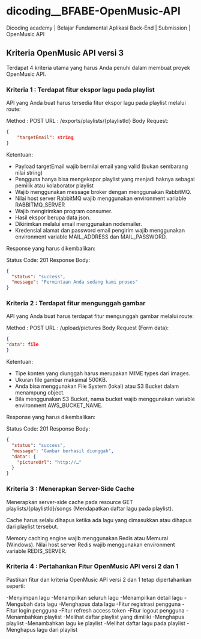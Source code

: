 # dicoding\_\_BFABE-OpenMusic-API

Dicoding academy | Belajar Fundamental Aplikasi Back-End | Submission | OpenMusic API

## Kriteria OpenMusic API versi 3

Terdapat 4 kriteria utama yang harus Anda penuhi dalam membuat proyek OpenMusic API.

### Kriteria 1 : Terdapat fitur ekspor lagu pada playlist

API yang Anda buat harus tersedia fitur ekspor lagu pada playlist melalui route:

Method : POST
URL : /exports/playlists/{playlistId}
Body Request:

```json
{
    "targetEmail": string
}
```

Ketentuan:

- Payload targetEmail wajib bernilai email yang valid (bukan sembarang nilai string)
- Pengguna hanya bisa mengekspor playlist yang menjadi haknya sebagai pemilik atau kolaborator playlist
- Wajib menggunakan message broker dengan menggunakan RabbitMQ.
- Nilai host server RabbitMQ wajib menggunakan environment variable RABBITMQ_SERVER
- Wajib mengirimkan program consumer.
- Hasil ekspor berupa data json.
- Dikirimkan melalui email menggunakan nodemailer.
- Kredensial alamat dan password email pengirim wajib menggunakan environment variable MAIL_ADDRESS dan MAIL_PASSWORD.

Response yang harus dikembalikan:

Status Code: 201
Response Body:

```json
{
  "status": "success",
  "message": "Permintaan Anda sedang kami proses"
}
```

### Kriteria 2 : Terdapat fitur mengunggah gambar

API yang Anda buat harus terdapat fitur mengunggah gambar melalui route:

Method : POST
URL : /upload/pictures
Body Request (Form data):

```json
{
"data": file
}
```

Ketentuan:

- Tipe konten yang diunggah harus merupakan MIME types dari images.
- Ukuran file gambar maksimal 500KB.
- Anda bisa menggunakan File System (lokal) atau S3 Bucket dalam menampung object.
- Bila menggunakan S3 Bucket, nama bucket wajib menggunakan variable environment AWS_BUCKET_NAME.

Response yang harus dikembalikan:

Status Code: 201
Response Body:

```json
{
  "status": "success",
  "message": "Gambar berhasil diunggah",
  "data": {
    "pictureUrl": "http://…"
  }
}
```

### Kriteria 3 : Menerapkan Server-Side Cache

Menerapkan server-side cache pada resource GET playlists/{playlistId}/songs (Mendapatkan daftar lagu pada playlist).

Cache harus selalu dihapus ketika ada lagu yang dimasukkan atau dihapus dari playlist tersebut.

Memory caching engine wajib menggunakan Redis atau Memurai (Windows).
Nilai host server Redis wajib menggunakan environment variable REDIS_SERVER.

### Kriteria 4 : Pertahankan Fitur OpenMusic API versi 2 dan 1

Pastikan fitur dan kriteria OpenMusic API versi 2 dan 1 tetap dipertahankan seperti:

-Menyimpan lagu
-Menampilkan seluruh lagu
-Menampilkan detail lagu
-Mengubah data lagu
-Menghapus data lagu
-Fitur registrasi pengguna
-Fitur login pengguna
-Fitur refresh access token
-Fitur logout pengguna
-Menambahkan playlist
-Melihat daftar playlist yang dimiliki
-Menghapus playlist
-Menambahkan lagu ke playlist
-Melihat daftar lagu pada playlist
-Menghapus lagu dari playlist
